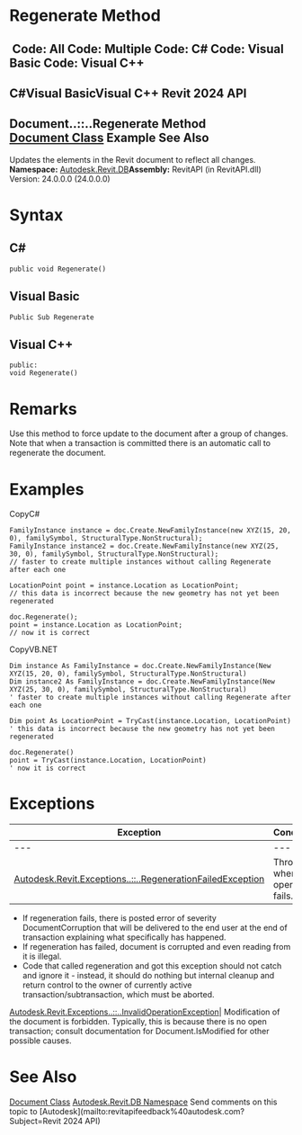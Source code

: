 # Regenerate Method

﻿
 Code: All Code: Multiple Code: C# Code: Visual Basic Code: Visual C++   
---  
C#Visual BasicVisual C++
Revit 2024 API  
---  
Document..::..Regenerate Method   
[Document Class](db03274b-a107-aa32-9034-f3e0df4bb1ec.md "Document Class") Example See Also  
---  
Updates the elements in the Revit document to reflect all changes.
**Namespace:** [Autodesk.Revit.DB](87546ba7-461b-c646-cbb1-2cb8f5bff8b2.md "Autodesk.Revit.DB Namespace")**Assembly:** RevitAPI (in RevitAPI.dll) Version: 24.0.0.0 (24.0.0.0)
# Syntax
C#  
---  
```text
public void Regenerate()
```
  
Visual Basic  
---  
```text
Public Sub Regenerate
```
  
Visual C++  
---  
```text
public:
void Regenerate()
```
  
# Remarks
Use this method to force update to the document after a group of changes. Note that when a transaction is committed there is an automatic call to regenerate the document.
# Examples
CopyC#
```text
FamilyInstance instance = doc.Create.NewFamilyInstance(new XYZ(15, 20, 0), familySymbol, StructuralType.NonStructural);
FamilyInstance instance2 = doc.Create.NewFamilyInstance(new XYZ(25, 30, 0), familySymbol, StructuralType.NonStructural);
// faster to create multiple instances without calling Regenerate after each one

LocationPoint point = instance.Location as LocationPoint;
// this data is incorrect because the new geometry has not yet been regenerated

doc.Regenerate();
point = instance.Location as LocationPoint;
// now it is correct
```

CopyVB.NET
```text
Dim instance As FamilyInstance = doc.Create.NewFamilyInstance(New XYZ(15, 20, 0), familySymbol, StructuralType.NonStructural)
Dim instance2 As FamilyInstance = doc.Create.NewFamilyInstance(New XYZ(25, 30, 0), familySymbol, StructuralType.NonStructural)
' faster to create multiple instances without calling Regenerate after each one

Dim point As LocationPoint = TryCast(instance.Location, LocationPoint)
' this data is incorrect because the new geometry has not yet been regenerated

doc.Regenerate()
point = TryCast(instance.Location, LocationPoint)
' now it is correct
```

# Exceptions
| Exception | Condition |
| --- | --- |
| --- | --- |
| [Autodesk.Revit.Exceptions..::..RegenerationFailedException](787bb389-74c2-5ce7-cdd6-32211209ded2.md "RegenerationFailedException Class") | Thrown when the operation fails. |

  * If regeneration fails, there is posted error of severity DocumentCorruption that will be delivered to the end user at the end of transaction explaining what specifically has happened. 
  * If regeneration has failed, document is corrupted and even reading from it is illegal.
  * Code that called regeneration and got this exception should not catch and ignore it - instead, it should do nothing but internal cleanup and return control to the owner of currently active transaction/subtransaction, which must be aborted.

  
[Autodesk.Revit.Exceptions..::..InvalidOperationException](9e715f03-3884-e539-4dd6-8d7545733adc.md "InvalidOperationException Class")| Modification of the document is forbidden. Typically, this is because there is no open transaction; consult documentation for Document.IsModified for other possible causes.  
# See Also
[Document Class](db03274b-a107-aa32-9034-f3e0df4bb1ec.md "Document Class")
[Autodesk.Revit.DB Namespace](87546ba7-461b-c646-cbb1-2cb8f5bff8b2.md "Autodesk.Revit.DB Namespace")
Send comments on this topic to [Autodesk](mailto:revitapifeedback%40autodesk.com?Subject=Revit 2024 API)